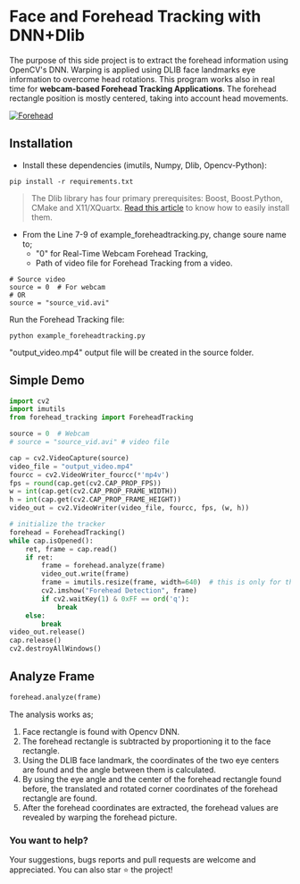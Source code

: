# Face and Forehead Tracking with DNN+Dlib

The purpose of this side project is to extract the forehead information using OpenCV's DNN. Warping is applied using
DLIB face landmarks eye information to overcome head rotations. This program works also in real time for **webcam-based
Forehead Tracking Applications**. The forehead rectangle position is mostly centered, taking into account head
movements.

[![Forehead](https://media.giphy.com/media/fPtLnPU6xFWj9s8Fqe/giphy.gif)](https://youtu.be/7b_rWvnbYHk)

## Installation

- Install these dependencies (imutils, Numpy, Dlib, Opencv-Python):

```
pip install -r requirements.txt
```

> The Dlib library has four primary prerequisites: Boost, Boost.Python, CMake and X11/XQuartx. [Read this article](https://www.pyimagesearch.com/2017/03/27/how-to-install-dlib/) to know how to easily install them.

- From the Line 7-9 of example_foreheadtracking.py, change soure name to;
    - "0" for Real-Time Webcam Forehead Tracking,
    - Path of video file for Forehead Tracking from a video.

```
# Source video
source = 0  # For webcam
# OR
source = "source_vid.avi"
```

Run the Forehead Tracking file:

```
python example_foreheadtracking.py
```

"output_video.mp4" output file will be created in the source folder.

## Simple Demo

```python
import cv2
import imutils
from forehead_tracking import ForeheadTracking

source = 0  # Webcam
# source = "source_vid.avi" # video file

cap = cv2.VideoCapture(source)
video_file = "output_video.mp4"
fourcc = cv2.VideoWriter_fourcc(*'mp4v')
fps = round(cap.get(cv2.CAP_PROP_FPS))
w = int(cap.get(cv2.CAP_PROP_FRAME_WIDTH))
h = int(cap.get(cv2.CAP_PROP_FRAME_HEIGHT))
video_out = cv2.VideoWriter(video_file, fourcc, fps, (w, h))

# initialize the tracker
forehead = ForeheadTracking()
while cap.isOpened():
    ret, frame = cap.read()
    if ret:
        frame = forehead.analyze(frame)
        video_out.write(frame)
        frame = imutils.resize(frame, width=640)  # this is only for the imshow window
        cv2.imshow("Forehead Detection", frame)
        if cv2.waitKey(1) & 0xFF == ord('q'):
            break
    else:
        break
video_out.release()
cap.release()
cv2.destroyAllWindows()
```

## Analyze Frame

```python
forehead.analyze(frame)
```
The analysis works as;
1. Face rectangle is found with Opencv DNN.
2. The forehead rectangle is subtracted by proportioning it to the face rectangle.
3. Using the DLIB face landmark, the coordinates of the two eye centers are found and the angle between them is calculated.
4. By using the eye angle and the center of the forehead rectangle found before, the translated and rotated corner coordinates of the forehead rectangle are found.
5. After the forehead coordinates are extracted, the forehead values are revealed by warping the forehead picture.

### You want to help?
Your suggestions, bugs reports and pull requests are welcome and appreciated. You can also star ⭐️ the project!

